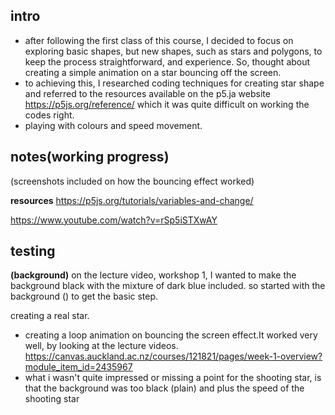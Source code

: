 ## intro

- after following the first class of this course, I decided to focus on exploring basic shapes, but new shapes, such as stars and polygons, to keep the process straightforward, and experience. So, thought about creating a simple animation on a star bouncing off the screen. 
- to achieving this, I researched coding techniques for creating star shape and referred to the resources available on the p5.ja website https://p5js.org/reference/ which it was quite difficult on working the codes right.
- playing with colours and speed movement. 

## notes(working progress)
(screenshots included on how the bouncing effect worked)

**resources**
https://p5js.org/tutorials/variables-and-change/

https://www.youtube.com/watch?v=rSp5iSTXwAY

## testing

**(background)**
on the lecture video, workshop 1, I wanted to make the background black with the mixture of dark blue included. so started with the background () to get the basic step.

creating a real star. 

- creating a loop animation on bouncing the screen effect.It worked very well, by looking at the lecture videos. https://canvas.auckland.ac.nz/courses/121821/pages/week-1-overview?module_item_id=2435967
- what i wasn't quite impressed or missing a point for the shooting star, is that the background was too black (plain) and plus the speed of the shooting star 
